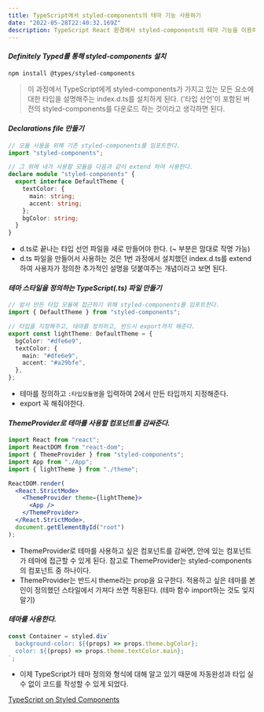 ```yaml
---
title: TypeScript에서 styled-components의 테마 기능 사용하기
date: "2022-05-28T22:40:32.169Z"
description: TypeScript React 환경에서 styled-components의 테마 기능을 이용하여 다크모드와 라이트모드를 넘나드는 방법에 대해 알아보자
---
```


#### _Definitely Typed를 통해 styled-components 설치_

```bash
npm install @types/styled-components
```

> 이 과정에서 TypeScript에게 styled-components가 가지고 있는 모든 요소에 대한 타입을 설명해주는 index.d.ts를 설치하게 된다. ('타입 선언'이 포함된 버전의 styled-components를 다운로드 하는 것이라고 생각하면 된다.

#### _Declarations file 만들기_

```typescript
// 모듈 사용을 위해 기존 styled-components를 임포트한다.
import "styled-components";

// 그 위에 내가 사용할 모듈을 다음과 같이 extend 하여 사용한다.
declare module "styled-components" {
  export interface DefaultTheme {
    textColor: {
      main: string;
      accent: string;
    };
    bgColor: string;
  }
}
```

- d.ts로 끝나는 타입 선언 파일을 새로 만들어야 한다. (~ 부분은 맘대로 작명 가능)
- d.ts 파일을 만들어서 사용하는 것은 1번 과정에서 설치했던 index.d.ts를 extend하여 사용자가 정의한 추가적인 설명을 덧붙여주는 개념이라고 보면 된다.

#### _테마 스타일을 정의하는 TypeScript(.ts) 파일 만들기_

```typescript
// 앞서 만든 타입 모듈에 접근하기 위해 styled-components를 임포트한다.
import { DefaultTheme } from "styled-components";

// 타입을 지정해주고, 테마를 정의하고, 반드시 export까지 해준다.
export const lightTheme: DefaultTheme = {
  bgColor: "#dfe6e9",
  textColor: {
    main: "#dfe6e9",
    accent: "#a29bfe",
  },
};
```

- 테마를 정의하고 `:타입모듈명`을 입력하여 2에서 만든 타입까지 지정해준다.
- export 꼭 해줘야한다.

#### _ThemeProvider로 테마를 사용할 컴포넌트를 감싸준다._

```jsx
import React from "react";
import ReactDOM from "react-dom";
import { ThemeProvider } from "styled-components";
import App from "./App";
import { lightTheme } from "./theme";

ReactDOM.render(
  <React.StrictMode>
    <ThemeProvider theme={lightTheme}>
      <App />
    </ThemeProvider>
  </React.StrictMode>,
  document.getElementById("root")
);
```

- ThemeProvider로 테마를 사용하고 싶은 컴포넌트를 감싸면, 안에 있는 컴포넌트가 테마에 접근할 수 있게 된다. 참고로 ThemeProvider는 styled-components의 컴포넌트 중 하나이다.
- ThemeProvider는 반드시 theme라는 prop을 요구한다. 적용하고 싶은 테마를 본인이 정의했던 스타일에서 가져다 쓰면 적용된다. (테마 함수 import하는 것도 잊지 말기)

#### _테마를 사용한다._

```jsx
const Container = styled.div`
  background-color: ${(props) => props.theme.bgColor};
  color: ${(props) => props.theme.textColor.main};
`;
```

- 이제 TypeScript가 테마 정의와 형식에 대해 알고 있기 때문에 자동완성과 타입 실수 없이 코드를 작성할 수 있게 되었다.

[TypeScript on Styled Components](https://styled-components.com/docs/api#typescript)
